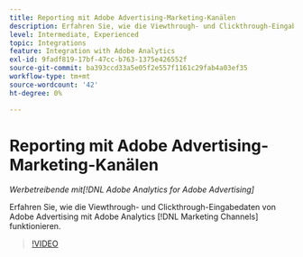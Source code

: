 ```yaml
---
title: Reporting mit Adobe Advertising-Marketing-Kanälen
description: Erfahren Sie, wie die Viewthrough- und Clickthrough-Eingabedaten von Adobe Advertising mit Adobe Analytics [!DNL Marketing Channels] funktionieren.
level: Intermediate, Experienced
topic: Integrations
feature: Integration with Adobe Analytics
exl-id: 9fadf819-17bf-47cc-b763-1375e426552f
source-git-commit: ba393ccd33a5e05f2e557f1161c29fab4a03ef35
workflow-type: tm+mt
source-wordcount: '42'
ht-degree: 0%

---
```


# Reporting mit Adobe Advertising-Marketing-Kanälen

*Werbetreibende mit[!DNL Adobe Analytics for Adobe Advertising]*

Erfahren Sie, wie die Viewthrough- und Clickthrough-Eingabedaten von Adobe Advertising mit Adobe Analytics [!DNL Marketing Channels] funktionieren.

>[!VIDEO](https://video.tv.adobe.com/v/33502)
